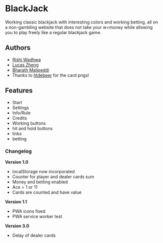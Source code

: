 # BlackJack

Working classic blackjack with interesting colors and working betting, all on a non-gambling website that does not take your w=money while allowing you to play freely like a regular blackjack game.

## Authors

- [Rishi Wadhwa](https://jeffttimm.github.io/)
- [Lucas Zheng](https://johnny59h.github.io)
- [Bharath Malipeddi](https://donald042.github.io)
- Thanks to [htdebeer](https://github.com/htdebeer/SVG-cards) for the card pngs!

## Features

- Start
- Settings
- Info/Rule
- Credits
- Working buttons
- hit and hold buttons
- links
- betting


### Changelog

**Version 1.0**

- localStorage now incorporated
- Counter for player and dealer cards sum
- Money and betting enabled
- Ace = 1 or 11
- Cards are counted and have value

**Version 1.1**

- PWA icons fixed
- PWA service worker test

**Version 3.0**

- Delay of dealer cards
